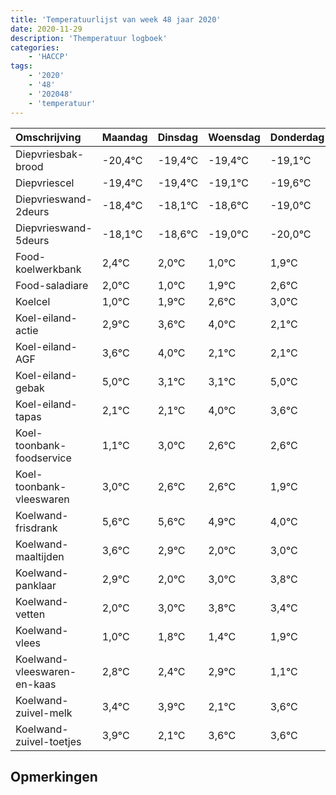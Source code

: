 ```yaml
---
title: 'Temperatuurlijst van week 48 jaar 2020'
date: 2020-11-29
description: 'Themperatuur logboek'
categories:
    - 'HACCP'
tags:
    - '2020'
    - '48'
    - '202048'
    - 'temperatuur'
---
```

|Omschrijving|Maandag|Dinsdag|Woensdag|Donderdag|Vrijdag|Zaterdag|Zondag|
|:---|:---|:---|:---|:---|:---|:---|:---|
|Diepvriesbak-brood|-20,4°C|-19,4°C|-19,4°C|-19,1°C|-19,6°C|-20,0°C|-21,0°C|
|Diepvriescel|-19,4°C|-19,4°C|-19,1°C|-19,6°C|-20,0°C|-21,0°C|-20,1°C|
|Diepvrieswand-2deurs|-18,4°C|-18,1°C|-18,6°C|-19,0°C|-20,0°C|-19,1°C|-18,4°C|
|Diepvrieswand-5deurs|-18,1°C|-18,6°C|-19,0°C|-20,0°C|-19,1°C|-18,4°C|-18,0°C|
|Food-koelwerkbank|2,4°C|2,0°C|1,0°C|1,9°C|2,6°C|3,0°C|1,1°C|
|Food-saladiare|2,0°C|1,0°C|1,9°C|2,6°C|3,0°C|1,1°C|1,1°C|
|Koelcel|1,0°C|1,9°C|2,6°C|3,0°C|1,1°C|1,1°C|3,0°C|
|Koel-eiland-actie|2,9°C|3,6°C|4,0°C|2,1°C|2,1°C|4,0°C|3,6°C|
|Koel-eiland-AGF|3,6°C|4,0°C|2,1°C|2,1°C|4,0°C|3,6°C|3,6°C|
|Koel-eiland-gebak|5,0°C|3,1°C|3,1°C|5,0°C|4,6°C|4,6°C|3,9°C|
|Koel-eiland-tapas|2,1°C|2,1°C|4,0°C|3,6°C|3,6°C|2,9°C|2,0°C|
|Koel-toonbank-foodservice|1,1°C|3,0°C|2,6°C|2,6°C|1,9°C|1,0°C|2,0°C|
|Koel-toonbank-vleeswaren|3,0°C|2,6°C|2,6°C|1,9°C|1,0°C|2,0°C|2,8°C|
|Koelwand-frisdrank|5,6°C|5,6°C|4,9°C|4,0°C|5,0°C|5,8°C|5,4°C|
|Koelwand-maaltijden|3,6°C|2,9°C|2,0°C|3,0°C|3,8°C|3,4°C|3,9°C|
|Koelwand-panklaar|2,9°C|2,0°C|3,0°C|3,8°C|3,4°C|3,9°C|2,1°C|
|Koelwand-vetten|2,0°C|3,0°C|3,8°C|3,4°C|3,9°C|2,1°C|3,6°C|
|Koelwand-vlees|1,0°C|1,8°C|1,4°C|1,9°C|0,1°C|1,6°C|1,6°C|
|Koelwand-vleeswaren-en-kaas|2,8°C|2,4°C|2,9°C|1,1°C|2,6°C|2,6°C|2,4°C|
|Koelwand-zuivel-melk|3,4°C|3,9°C|2,1°C|3,6°C|3,6°C|3,4°C|2,6°C|
|Koelwand-zuivel-toetjes|3,9°C|2,1°C|3,6°C|3,6°C|3,4°C|2,6°C|2,1°C|

## Opmerkingen


